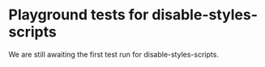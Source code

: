 # Playground tests for disable-styles-scripts
We are still awaiting the first test run for disable-styles-scripts.
